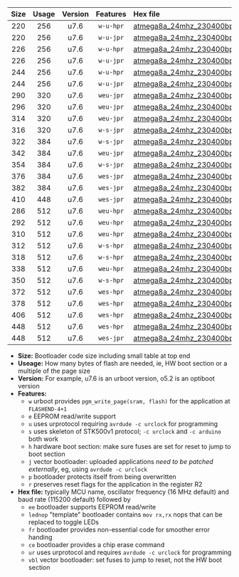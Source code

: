 |Size|Usage|Version|Features|Hex file|
|:-:|:-:|:-:|:-:|:--|
|220|256|u7.6|`w-u-hpr`|[atmega8a_24mhz_230400bps_ur.hex](https://raw.githubusercontent.com/stefanrueger/urboot/main//atmega8a_24mhz_230400bps_ur.hex)|
|220|256|u7.6|`w-u-jpr`|[atmega8a_24mhz_230400bps_ur_vbl.hex](https://raw.githubusercontent.com/stefanrueger/urboot/main//atmega8a_24mhz_230400bps_ur_vbl.hex)|
|226|256|u7.6|`w-u-hpr`|[atmega8a_24mhz_230400bps_lednop_ur.hex](https://raw.githubusercontent.com/stefanrueger/urboot/main//atmega8a_24mhz_230400bps_lednop_ur.hex)|
|226|256|u7.6|`w-u-jpr`|[atmega8a_24mhz_230400bps_lednop_ur_vbl.hex](https://raw.githubusercontent.com/stefanrueger/urboot/main//atmega8a_24mhz_230400bps_lednop_ur_vbl.hex)|
|244|256|u7.6|`w-u-hpr`|[atmega8a_24mhz_230400bps_lednop_fr_ur.hex](https://raw.githubusercontent.com/stefanrueger/urboot/main//atmega8a_24mhz_230400bps_lednop_fr_ur.hex)|
|244|256|u7.6|`w-u-jpr`|[atmega8a_24mhz_230400bps_lednop_fr_ur_vbl.hex](https://raw.githubusercontent.com/stefanrueger/urboot/main//atmega8a_24mhz_230400bps_lednop_fr_ur_vbl.hex)|
|290|320|u7.6|`weu-jpr`|[atmega8a_24mhz_230400bps_ee_ur_vbl.hex](https://raw.githubusercontent.com/stefanrueger/urboot/main//atmega8a_24mhz_230400bps_ee_ur_vbl.hex)|
|296|320|u7.6|`weu-jpr`|[atmega8a_24mhz_230400bps_ee_lednop_ur_vbl.hex](https://raw.githubusercontent.com/stefanrueger/urboot/main//atmega8a_24mhz_230400bps_ee_lednop_ur_vbl.hex)|
|314|320|u7.6|`weu-jpr`|[atmega8a_24mhz_230400bps_ee_lednop_fr_ur_vbl.hex](https://raw.githubusercontent.com/stefanrueger/urboot/main//atmega8a_24mhz_230400bps_ee_lednop_fr_ur_vbl.hex)|
|316|320|u7.6|`w-s-jpr`|[atmega8a_24mhz_230400bps_vbl.hex](https://raw.githubusercontent.com/stefanrueger/urboot/main//atmega8a_24mhz_230400bps_vbl.hex)|
|322|384|u7.6|`w-s-jpr`|[atmega8a_24mhz_230400bps_lednop_vbl.hex](https://raw.githubusercontent.com/stefanrueger/urboot/main//atmega8a_24mhz_230400bps_lednop_vbl.hex)|
|342|384|u7.6|`weu-jpr`|[atmega8a_24mhz_230400bps_ee_lednop_fr_ce_ur_vbl.hex](https://raw.githubusercontent.com/stefanrueger/urboot/main//atmega8a_24mhz_230400bps_ee_lednop_fr_ce_ur_vbl.hex)|
|354|384|u7.6|`w-s-jpr`|[atmega8a_24mhz_230400bps_lednop_fr_vbl.hex](https://raw.githubusercontent.com/stefanrueger/urboot/main//atmega8a_24mhz_230400bps_lednop_fr_vbl.hex)|
|376|384|u7.6|`wes-jpr`|[atmega8a_24mhz_230400bps_ee_vbl.hex](https://raw.githubusercontent.com/stefanrueger/urboot/main//atmega8a_24mhz_230400bps_ee_vbl.hex)|
|382|384|u7.6|`wes-jpr`|[atmega8a_24mhz_230400bps_ee_lednop_vbl.hex](https://raw.githubusercontent.com/stefanrueger/urboot/main//atmega8a_24mhz_230400bps_ee_lednop_vbl.hex)|
|410|448|u7.6|`wes-jpr`|[atmega8a_24mhz_230400bps_ee_lednop_fr_vbl.hex](https://raw.githubusercontent.com/stefanrueger/urboot/main//atmega8a_24mhz_230400bps_ee_lednop_fr_vbl.hex)|
|286|512|u7.6|`weu-hpr`|[atmega8a_24mhz_230400bps_ee_ur.hex](https://raw.githubusercontent.com/stefanrueger/urboot/main//atmega8a_24mhz_230400bps_ee_ur.hex)|
|292|512|u7.6|`weu-hpr`|[atmega8a_24mhz_230400bps_ee_lednop_ur.hex](https://raw.githubusercontent.com/stefanrueger/urboot/main//atmega8a_24mhz_230400bps_ee_lednop_ur.hex)|
|310|512|u7.6|`weu-hpr`|[atmega8a_24mhz_230400bps_ee_lednop_fr_ur.hex](https://raw.githubusercontent.com/stefanrueger/urboot/main//atmega8a_24mhz_230400bps_ee_lednop_fr_ur.hex)|
|312|512|u7.6|`w-s-hpr`|[atmega8a_24mhz_230400bps.hex](https://raw.githubusercontent.com/stefanrueger/urboot/main//atmega8a_24mhz_230400bps.hex)|
|318|512|u7.6|`w-s-hpr`|[atmega8a_24mhz_230400bps_lednop.hex](https://raw.githubusercontent.com/stefanrueger/urboot/main//atmega8a_24mhz_230400bps_lednop.hex)|
|338|512|u7.6|`weu-hpr`|[atmega8a_24mhz_230400bps_ee_lednop_fr_ce_ur.hex](https://raw.githubusercontent.com/stefanrueger/urboot/main//atmega8a_24mhz_230400bps_ee_lednop_fr_ce_ur.hex)|
|350|512|u7.6|`w-s-hpr`|[atmega8a_24mhz_230400bps_lednop_fr.hex](https://raw.githubusercontent.com/stefanrueger/urboot/main//atmega8a_24mhz_230400bps_lednop_fr.hex)|
|372|512|u7.6|`wes-hpr`|[atmega8a_24mhz_230400bps_ee.hex](https://raw.githubusercontent.com/stefanrueger/urboot/main//atmega8a_24mhz_230400bps_ee.hex)|
|378|512|u7.6|`wes-hpr`|[atmega8a_24mhz_230400bps_ee_lednop.hex](https://raw.githubusercontent.com/stefanrueger/urboot/main//atmega8a_24mhz_230400bps_ee_lednop.hex)|
|406|512|u7.6|`wes-hpr`|[atmega8a_24mhz_230400bps_ee_lednop_fr.hex](https://raw.githubusercontent.com/stefanrueger/urboot/main//atmega8a_24mhz_230400bps_ee_lednop_fr.hex)|
|448|512|u7.6|`wes-hpr`|[atmega8a_24mhz_230400bps_ee_lednop_fr_ce.hex](https://raw.githubusercontent.com/stefanrueger/urboot/main//atmega8a_24mhz_230400bps_ee_lednop_fr_ce.hex)|
|448|512|u7.6|`wes-jpr`|[atmega8a_24mhz_230400bps_ee_lednop_fr_ce_vbl.hex](https://raw.githubusercontent.com/stefanrueger/urboot/main//atmega8a_24mhz_230400bps_ee_lednop_fr_ce_vbl.hex)|

- **Size:** Bootloader code size including small table at top end
- **Useage:** How many bytes of flash are needed, ie, HW boot section or a multiple of the page size
- **Version:** For example, u7.6 is an urboot version, o5.2 is an optiboot version
- **Features:**
  + `w` urboot provides `pgm_write_page(sram, flash)` for the application at `FLASHEND-4+1`
  + `e` EEPROM read/write support
  + `u` uses urprotocol requiring `avrdude -c urclock` for programming
  + `s` uses skeleton of STK500v1 protocol; `-c urclock` and `-c arduino` both work
  + `h` hardware boot section: make sure fuses are set for reset to jump to boot section
  + `j` vector bootloader: uploaded applications *need to be patched externally*, eg, using `avrdude -c urclock`
  + `p` bootloader protects itself from being overwritten
  + `r` preserves reset flags for the application in the register R2
- **Hex file:** typically MCU name, oscillator frequency (16 MHz default) and baud rate (115200 default) followed by
  + `ee` bootloader supports EEPROM read/write
  + `lednop` "template" bootloader contains `mov rx,rx` nops that can be replaced to toggle LEDs
  + `fr` bootloader provides non-essential code for smoother error handing
  + `ce` bootloader provides a chip erase command
  + `ur` uses urprotocol and requires `avrdude -c urclock` for programming
  + `vbl` vector bootloader: set fuses to jump to reset, not the HW boot section
